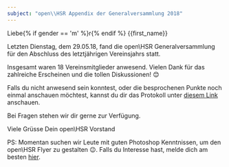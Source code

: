 ```yaml
---
subject: "open\\HSR Appendix der Generalversammlung 2018"
---
```


Liebe{% if gender == 'm' %}r{% endif %} {{first_name}}

Letzten Dienstag, dem 29.05.18, fand die open\HSR Generalversammlung für den Abschluss des letztjährigen Vereinsjahrs statt.

Insgesamt waren 18 Vereinsmitglieder anwesend. Vielen Dank für das zahlreiche Erscheinen und die tollen Diskussionen! 😊

Falls du nicht anwesend sein konntest, oder die besprochenen Punkte noch einmal anschauen möchtest, kannst du dir das Protokoll
unter [diesem Link](https://github.com/openhsr/verein/blob/master/protokolle/2018/05_generalversammlung/protokoll.md) anschauen.

Bei Fragen stehen wir dir gerne zur Verfügung.

Viele Grüsse
Dein open\HSR Vorstand

PS: Momentan suchen wir Leute mit guten Photoshop Kenntnissen, um den open\HSR Flyer zu gestalten 😉. Falls du Interesse hast,
melde dich am besten [hier](https://github.com/openhsr/verein/issues/33).
